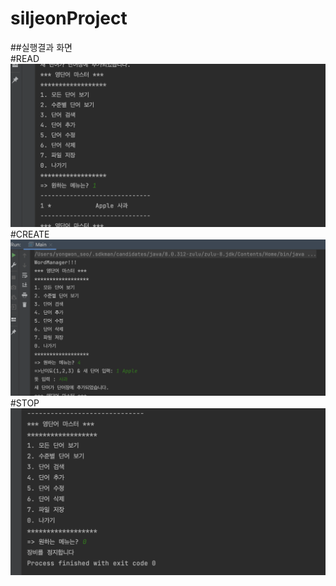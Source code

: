 # siljeonProject  
##실행결과 화면  
#READ
![read](./screenshot/read.png)
#CREATE
![create](./screenshot/create.png)
#STOP
![stop](./screenshot/stop.png)
